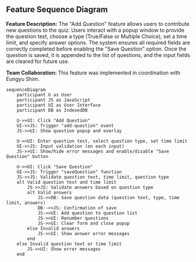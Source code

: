 ## Feature Sequence Diagram

**Feature Description:**
The "Add Question" feature allows users to contribute new questions to the quiz. Users interact with a popup window to provide the question text, choose a type (True/False or Multiple Choice), set a time limit, and specify answer options. The system ensures all required fields are correctly completed before enabling the "Save Question" option. Once the question is saved, it is appended to the list of questions, and the input fields are cleared for future use.

**Team Collaboration:**
This feature was implemented in coordination with Eungyu Shim.


```mermaid
sequenceDiagram
    participant U as User
    participant JS as JavaScript
    participant UI as User Interface
    participant DB as IndexedDB

    U->>UI: Click "Add Question"
    UI->>JS: Trigger "add-question" event
    JS->>UI: Show question popup and overlay

    U->>UI: Enter question text, select question type, set time limit
    UI->>JS: Input validation (on each input)
    JS->>UI: Show/hide error messages and enable/disable "Save Question" button

    U->>UI: Click "Save Question"
    UI->>JS: Trigger "saveQuestion" function
    JS->>JS: Validate question text, time limit, question type
    alt Valid question text and time limit
        JS->>JS: Validate answers based on question type
        alt Valid answers
            JS->>DB: Save question data (question text, type, time limit, answers)
            DB-->>JS: Confirmation of save
            JS->>UI: Add question to question list
            JS->>UI: Renumber questions
            JS->>UI: Clear form and close popup
        else Invalid answers
            JS->>UI: Show answer error messages
        end
    else Invalid question text or time limit
        JS->>UI: Show error messages
    end